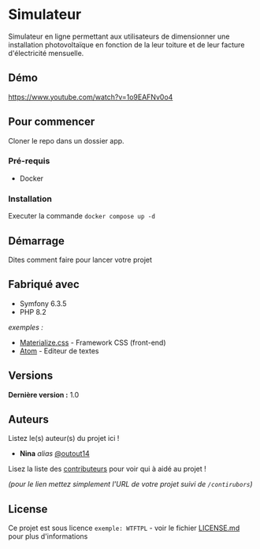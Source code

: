 # Simulateur

Simulateur en ligne permettant aux utilisateurs de dimensionner une installation photovoltaïque en fonction de la leur toiture et de leur facture d'électricité mensuelle.

## Démo

https://www.youtube.com/watch?v=1o9EAFNv0o4

## Pour commencer

Cloner le repo dans un dossier app.

### Pré-requis

* Docker

### Installation

Executer la commande ``docker compose up -d`` 

## Démarrage

Dites comment faire pour lancer votre projet

## Fabriqué avec

* Symfony 6.3.5
* PHP 8.2

_exemples :_
* [Materialize.css](http://materializecss.com) - Framework CSS (front-end)
* [Atom](https://atom.io/) - Editeur de textes

## Versions

**Dernière version :** 1.0

## Auteurs
Listez le(s) auteur(s) du projet ici !
* **Nina** _alias_ [@outout14](https://github.com/NinaG30)

Lisez la liste des [contributeurs](https://github.com/your/project/contributors) pour voir qui à aidé au projet !

_(pour le lien mettez simplement l'URL de votre projet suivi de ``/contirubors``)_

## License

Ce projet est sous licence ``exemple: WTFTPL`` - voir le fichier [LICENSE.md](LICENSE.md) pour plus d'informations


